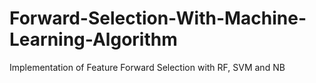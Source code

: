 # Forward-Selection-With-Machine-Learning-Algorithm
Implementation of Feature Forward Selection with RF, SVM and NB
